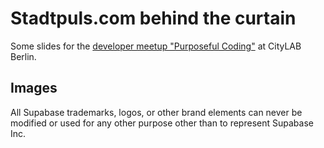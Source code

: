# Stadtpuls.com behind the curtain

Some slides for the [developer meetup "Purposeful Coding"](https://citylab-berlin.org/de/events/purposeful-coding/) at CityLAB Berlin.

## Images

All Supabase trademarks, logos, or other brand elements can never be modified or used for any other purpose other than to represent Supabase Inc.

